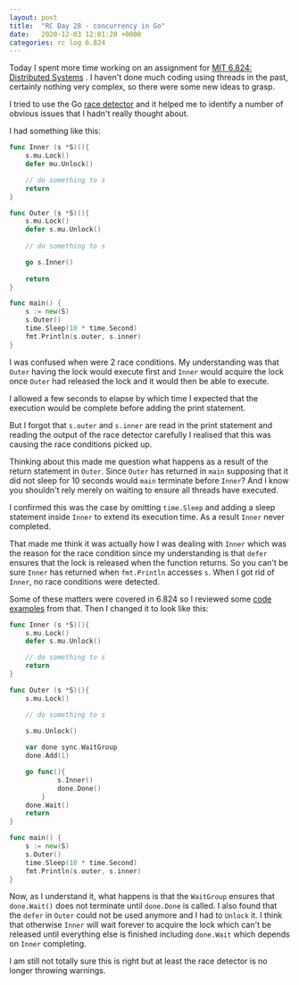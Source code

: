 ```yaml
---
layout: post
title:  "RC Day 28 - concurrency in Go"
date:   2020-12-03 12:01:20 +0000
categories: rc log 6.824
---
```


Today I spent more time working on an assignment for [MIT 6.824: Distributed Systems](https://pdos.csail.mit.edu/6.824/) . I haven't done much coding using threads in the past, certainly nothing very complex, so there were some new ideas to grasp.

I tried to use the Go [race detector](https://blog.golang.org/race-detector) and it helped me to identify a number of obvious issues that I hadn't really thought about. 

I had something like this:

```go
func Inner (s *S)(){
	s.mu.Lock()
	defer mu.Unlock()

	// do something to s 
    return
}

func Outer (s *S)(){
	s.mu.Lock()
	defer s.mu.Unlock()
	
	// do something to s 

	go s.Inner()
	
    return 
}

func main() {
	s := new(S)
	s.Outer()
	time.Sleep(10 * time.Second)
	fmt.Println(s.outer, s.inner)
}
```

I was confused when were 2 race conditions. My understanding was that `Outer` having the lock would execute first and `Inner` would acquire the lock once `Outer` had released the lock and it would then be able to execute. 

I allowed a few seconds to elapse by which time I expected that the execution would be complete before adding the print statement. 

But I forgot that `s.outer` and `s.inner` are read in the print statement and reading the output of the race detector carefully I realised that this was causing the race conditions picked up.  

Thinking about this made me question what happens as a result of the return statement in `Outer`. Since `Outer` has returned in `main` supposing that it did not sleep for 10 seconds would `main` terminate before `Inner`? And I know you shouldn't rely merely on waiting to ensure all threads have executed.

I confirmed this was the case by omitting `time.Sleep` and adding a sleep statement inside `Inner` to extend its execution time. As a result `Inner` never completed. 

That made me think it was actually how I was dealing with `Inner` which was the reason for the race condition since my understanding is that `defer` ensures that the lock is released when the function returns. So you can't be sure `Inner` has returned when `fmt.Println` accesses `s`. 
When I got rid of `Inner`, no race conditions were detected.

Some of these matters were covered in 6.824 so I reviewed some [code examples](https://pdos.csail.mit.edu/6.824/notes/crawler.go) from that. Then I changed it to look like this:


```go
func Inner (s *S)(){
	s.mu.Lock()
	defer s.mu.Unlock()

	// do something to s 
    return
}

func Outer (s *S)(){
	s.mu.Lock()

	// do something to s
    
    s.mu.Unlock()

    var done sync.WaitGroup
	done.Add(1)

	go func(){
    		s.Inner()
        	done.Done()
    	}
	done.Wait()
    return 
}

func main() {
	s := new(S)
	s.Outer()
	time.Sleep(10 * time.Second)
	fmt.Println(s.outer, s.inner)
}
```

Now, as I understand it, what happens is that the `WaitGroup` ensures that `done.Wait()` does not terminate until `done.Done` is called. I also found that the `defer` in `Outer` could not be used anymore and I had to `Unlock` it. I think that otherwise `Inner` will wait forever to acquire the lock which can't be released until everything else is finished including `done.Wait` which depends on `Inner` completing.

I am still not totally sure this is right but at least the race detector is no longer throwing warnings.